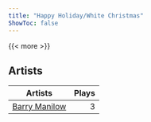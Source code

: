 ```yaml
---
title: "Happy Holiday/White Christmas"
ShowToc: false
---
```


{{< more >}}

## Artists
Artists | Plays 
----- | -----: 
[Barry Manilow](/artists/barry-manilow-31897) | 3

